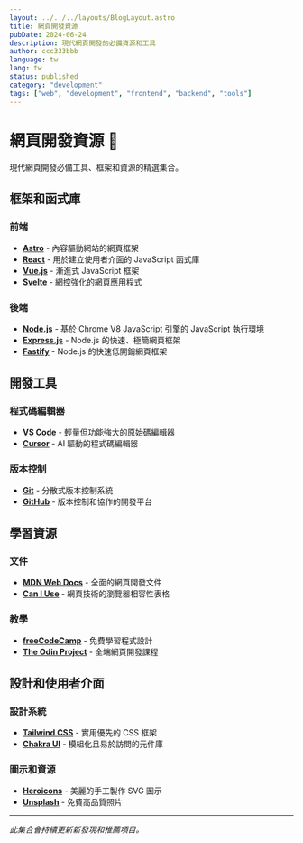 ```yaml
---
layout: ../../../layouts/BlogLayout.astro
title: 網頁開發資源
pubDate: 2024-06-24
description: 現代網頁開發的必備資源和工具
author: ccc333bbb
language: tw
lang: tw
status: published
category: "development"
tags: ["web", "development", "frontend", "backend", "tools"]
---
```


# 網頁開發資源 🔖

現代網頁開發必備工具、框架和資源的精選集合。

## 框架和函式庫

### 前端
- **[Astro](https://astro.build/)** - 內容驅動網站的網頁框架
- **[React](https://reactjs.org/)** - 用於建立使用者介面的 JavaScript 函式庫
- **[Vue.js](https://vuejs.org/)** - 漸進式 JavaScript 框架
- **[Svelte](https://svelte.dev/)** - 網控強化的網頁應用程式

### 後端
- **[Node.js](https://nodejs.org/)** - 基於 Chrome V8 JavaScript 引擎的 JavaScript 執行環境
- **[Express.js](https://expressjs.com/)** - Node.js 的快速、極簡網頁框架
- **[Fastify](https://www.fastify.io/)** - Node.js 的快速低開銷網頁框架

## 開發工具

### 程式碼編輯器
- **[VS Code](https://code.visualstudio.com/)** - 輕量但功能強大的原始碼編輯器
- **[Cursor](https://cursor.sh/)** - AI 驅動的程式碼編輯器

### 版本控制
- **[Git](https://git-scm.com/)** - 分散式版本控制系統
- **[GitHub](https://github.com/)** - 版本控制和協作的開發平台

## 學習資源

### 文件
- **[MDN Web Docs](https://developer.mozilla.org/)** - 全面的網頁開發文件
- **[Can I Use](https://caniuse.com/)** - 網頁技術的瀏覽器相容性表格

### 教學
- **[freeCodeCamp](https://www.freecodecamp.org/)** - 免費學習程式設計
- **[The Odin Project](https://www.theodinproject.com/)** - 全端網頁開發課程

## 設計和使用者介面

### 設計系統
- **[Tailwind CSS](https://tailwindcss.com/)** - 實用優先的 CSS 框架
- **[Chakra UI](https://chakra-ui.com/)** - 模組化且易於訪問的元件庫

### 圖示和資源
- **[Heroicons](https://heroicons.com/)** - 美麗的手工製作 SVG 圖示
- **[Unsplash](https://unsplash.com/)** - 免費高品質照片

---

*此集合會持續更新新發現和推薦項目。*